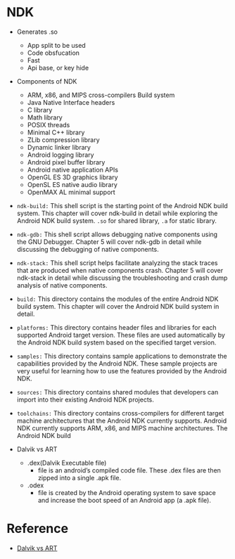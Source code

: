 # NDK

- Generates .so
    - App split to be used 
    - Code obsfucation
    - Fast
    - Api base, or key hide

- Components of NDK
    - ARM, x86, and MIPS cross-compilers   Build system
    - Java Native Interface headers
    - C library
    - Math library
    - POSIX threads
    - Minimal C++ library
    - ZLib compression library  
    - Dynamic linker library
    - Android logging library
    - Android pixel buffer library
    - Android native application APIs 
    - OpenGL ES 3D graphics library 
    - OpenSL ES native audio library 
    - OpenMAX AL minimal support



- `ndk-build:` This shell script is the starting point of the Android NDK build system. This chapter will cover ndk-build in detail while exploring the Android NDK build system. `.so` for shared library, `.a` for static library.

- `ndk-gdb:` This shell script allows debugging native components using the GNU Debugger. Chapter 5 will cover ndk-gdb in detail while discussing the debugging of native components.

- `ndk-stack:` This shell script helps facilitate analyzing the stack traces that are produced when native components crash. Chapter 5 will cover ndk-stack in detail while discussing the troubleshooting and crash dump analysis of native components.

- `build:` This directory contains the modules of the entire Android NDK build system. This chapter will cover the Android NDK build system in detail.

- `platforms:` This directory contains header files and libraries for each supported Android target version. These files are used automatically by the Android NDK build system based on the specified target version.

- `samples:` This directory contains sample applications to demonstrate the capabilities provided by the Android NDK. These sample projects are very useful for learning how to use the features provided by the Android NDK.

- `sources:` This directory contains shared modules that developers can import into their existing Android NDK projects.

- `toolchains:` This directory contains cross-compilers for different target machine architectures that the Android NDK currently supports. Android NDK currently supports ARM, x86, and MIPS machine architectures. The Android NDK build

- Dalvik vs ART
    - .dex(Dalvik Executable file) 
        - file is an android’s compiled code file. These .dex files are then zipped into a single .apk file.
    - .odex 
        - file is created by the Android operating system to save space and increase the boot speed of an Android app (a .apk file).


# Reference
- [Dalvik vs ART](https://www.geeksforgeeks.org/difference-between-dalvik-and-art-in-android/)
